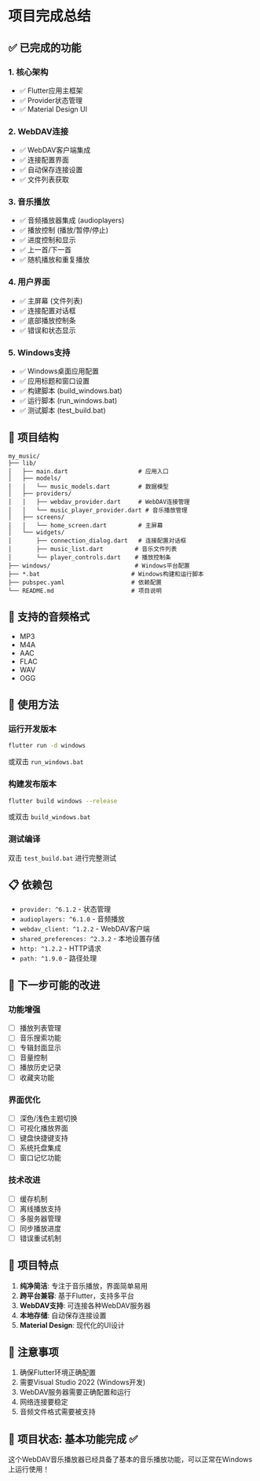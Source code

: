 # 项目完成总结

## ✅ 已完成的功能

### 1. 核心架构
- ✅ Flutter应用主框架
- ✅ Provider状态管理
- ✅ Material Design UI

### 2. WebDAV连接
- ✅ WebDAV客户端集成
- ✅ 连接配置界面
- ✅ 自动保存连接设置
- ✅ 文件列表获取

### 3. 音乐播放
- ✅ 音频播放器集成 (audioplayers)
- ✅ 播放控制 (播放/暂停/停止)
- ✅ 进度控制和显示
- ✅ 上一首/下一首
- ✅ 随机播放和重复播放

### 4. 用户界面
- ✅ 主屏幕 (文件列表)
- ✅ 连接配置对话框
- ✅ 底部播放控制条
- ✅ 错误和状态显示

### 5. Windows支持
- ✅ Windows桌面应用配置
- ✅ 应用标题和窗口设置
- ✅ 构建脚本 (build_windows.bat)
- ✅ 运行脚本 (run_windows.bat)
- ✅ 测试脚本 (test_build.bat)

## 📁 项目结构

```
my_music/
├── lib/
│   ├── main.dart                    # 应用入口
│   ├── models/
│   │   └── music_models.dart        # 数据模型
│   ├── providers/
│   │   ├── webdav_provider.dart     # WebDAV连接管理
│   │   └── music_player_provider.dart # 音乐播放管理
│   ├── screens/
│   │   └── home_screen.dart         # 主屏幕
│   └── widgets/
│       ├── connection_dialog.dart   # 连接配置对话框
│       ├── music_list.dart         # 音乐文件列表
│       └── player_controls.dart    # 播放控制条
├── windows/                        # Windows平台配置
├── *.bat                          # Windows构建和运行脚本
├── pubspec.yaml                   # 依赖配置
└── README.md                      # 项目说明
```

## 🎵 支持的音频格式
- MP3
- M4A 
- AAC
- FLAC
- WAV
- OGG

## 🔧 使用方法

### 运行开发版本
```bash
flutter run -d windows
```
或双击 `run_windows.bat`

### 构建发布版本
```bash
flutter build windows --release
```
或双击 `build_windows.bat`

### 测试编译
双击 `test_build.bat` 进行完整测试

## 📋 依赖包
- `provider: ^6.1.2` - 状态管理
- `audioplayers: ^6.1.0` - 音频播放
- `webdav_client: ^1.2.2` - WebDAV客户端
- `shared_preferences: ^2.3.2` - 本地设置存储
- `http: ^1.2.2` - HTTP请求
- `path: ^1.9.0` - 路径处理

## 🚀 下一步可能的改进

### 功能增强
- [ ] 播放列表管理
- [ ] 音乐搜索功能
- [ ] 专辑封面显示
- [ ] 音量控制
- [ ] 播放历史记录
- [ ] 收藏夹功能

### 界面优化
- [ ] 深色/浅色主题切换
- [ ] 可视化播放界面
- [ ] 键盘快捷键支持
- [ ] 系统托盘集成
- [ ] 窗口记忆功能

### 技术改进
- [ ] 缓存机制
- [ ] 离线播放支持
- [ ] 多服务器管理
- [ ] 同步播放进度
- [ ] 错误重试机制

## 🎯 项目特点

1. **纯净简洁**: 专注于音乐播放，界面简单易用
2. **跨平台兼容**: 基于Flutter，支持多平台
3. **WebDAV支持**: 可连接各种WebDAV服务器
4. **本地存储**: 自动保存连接设置
5. **Material Design**: 现代化的UI设计

## 📝 注意事项

1. 确保Flutter环境正确配置
2. 需要Visual Studio 2022 (Windows开发)
3. WebDAV服务器需要正确配置和运行
4. 网络连接要稳定
5. 音频文件格式需要被支持

## 🎉 项目状态: 基本功能完成 ✅

这个WebDAV音乐播放器已经具备了基本的音乐播放功能，可以正常在Windows上运行使用！
